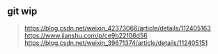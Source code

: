 ## git wip

> https://blog.csdn.net/weixin_42373066/article/details/112405163
> https://www.jianshu.com/p/ce9b22f06d56
> https://blog.csdn.net/weixin_39671374/article/details/112405151


